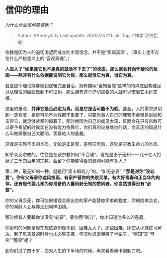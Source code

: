 # 信仰的理由
*为什么你会信仰基督教？*

> Author: #Anonymity
> Last update: *26/07/2021*
> Link:
> Tag: #神学
> 沙海拾金:

宗教是因为人的迫切渴望而成立的主观信念，并不是“客观真理”。（事实上也不存在什么严格意义上的“客观真理”。）

**人进入了“如果连它也不是真的就活不下去了”的状态，那么就会转向怀疑论的反面——除非有什么依据能说明它为假，那么就信它为真，当它为真。**

若是这个理论能够做到逻辑完全自洽，拥有类似“全知全能”这样的特殊底层构建足以从理性的层面做到不可证伪，那么拥有这个迫切需要的人就可以借着它永远支撑。

这里的重点，**并非它是否必定为真。而是它是否可能不为假**。甚至，人的需求迫切到一定程度，是否可能不为假都不重要了，只要当事人自己的理智不会轻易划破和击碎它，就足够紧紧的抓着了。那时候因为自己的成见太深，反而会在只有宗教可以寄予希望的时候实在没有能力依靠它，你们真的设身处地的话，会真正的知道什么叫做痛恨自己太聪明，羡慕他人的愚蠢。

这就是宗教不灭的本质。无论是正是邪，是何宗何派，这就是宗教生命力的本质。

知乎众反宗教的，往往是在谈宗教如何“不合理”，首先是出于无知——几十亿人打磨了三千四百年的宗教，会留下你能够得着的漏洞可能有多大？

第二种，最无知的一种，就是用“奥卡姆剃刀”的。“如无必要”？**那是对你“没必要”。你有父母替你遮风挡雨，有家产替你的失败买单，有大好青春和正当年的肉体，还有现代婴儿潮为你准备的大量同龄无知的赞同者。你当然觉得没有“必要”。**

你的父母会死，你可能的错误会超出你的家产能替你买单的程度，你的肉体会老，你的同龄人会与你走到同样困境。

那时候有人要跟你谈没有“必要”，要你用“剃刀”，你才知道他多么的愚蠢。

你那时的问题是现在想依靠却做不到，困难太大了。那些困难，即使从小就练习解决，到了见真章的时候也未必够支撑，何况你讥讽嘲笑了半辈子，“明知”其“可笑”“荒谬”呢？

到你们过了四十岁，面对人生的下半场的时候，再来看看奥卡姆剃刀吧。
